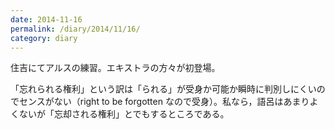 ```yaml
---
date: 2014-11-16
permalink: /diary/2014/11/16/
category: diary
---
```


住吉にてアルスの練習。エキストラの方々が初登場。

「忘れられる権利」という訳は「られる」が受身か可能か瞬時に判別しにくいのでセンスがない（right to be forgotten なので受身）。私なら，語呂はあまりよくないが「忘却される権利」とでもするところである。